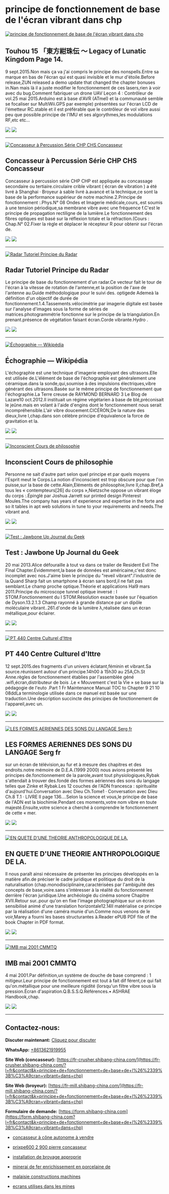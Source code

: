 # principe de fonctionnement de base de l&#39;écran vibrant dans chp

<a href="https://swt.shibang-china.com/?l=fr&img&k=principe+de+fonctionnement+de+base+de+l%26%2339%3B%C3%A9cran+vibrant+dans+chp" target="_blank">![principe de fonctionnement de base de l&#39;écran vibrant dans chp](http://static.shibang-china.com/all-800x300/460.jpg)</a>

## Touhou 15 「東方紺珠伝 ～ Legacy of Lunatic Kingdom Page 14.
9 sept.2015.Non mais ça va j&#39;ai compris le principe des nonspells.Entre sa marque en bas de l&#39;écran qui est quasi invisible et le mur d&#39;étoile.Before release,ZUN released a demo update that changed the chapter bonuses in.Nan mais là il a juste modifier le fonctionnement de ces lasers,rien à voir avec du bug.Comment fabriquer un drone UAV Leçon 4 : Contrôleur de vol.25 mai 2015.Arduino est à base d&#39;AVR (ATmel) et la communauté semble se focaliser sur MultiWii.GPS par exemple) présentées sur l&#39;écran LCD de l&#39;émetteur RC.stable et il est préférable que le contrôleur de vol vibre aussi peu que possible.principe de l&#39;IMU et ses algorythmes,les modulations RF,etc etc…


<a href="https://whatsapp.shibangsoft.com/WhatsApp.php" target="_blank" title="WhatsApp">![](http://static.shibang-china.com/icon/whatsapp.png)</a> <a href="https://swt.shibang-china.com/?l=fr&icon&k=principe+de+fonctionnement+de+base+de+l%26%2339%3B%C3%A9cran+vibrant+dans+chp" target="_blank">![](http://static.shibang-china.com/icon/chat-fr.png)</a>

---

<a href="https://swt.shibang-china.com/?l=fr&img&k=principe+de+fonctionnement+de+base+de+l%26%2339%3B%C3%A9cran+vibrant+dans+chp" target="_blank">![Concasseur à Percussion Série CHP CHS Concasseur](http://static.shibang-china.com/all-800x300/736.jpg)</a>

## Concasseur à Percussion Série CHP CHS Concasseur
Concasseur à percussion série CHP CHP est appliquée au concassage secondaire ou tertiaire.circulaire crible vibrant ( écran de vibration ) a été livré à Shanghai &middot; Broyeur à sable livré à.avancé et la technique,ce sont la base de la performance supérieur de notre machine.2.Principe de fonctionnement :.Phys.N° 08 Ondes et Imagerie médicale,cours,.est soumis à une tension périodique,sa membrane vibre avec une fréquence f.C&#39;est le principe de propagation rectiligne de la lumière.Le fonctionnement des fibres optiques est basé sur la réflexion totale et la réfraction.(Cours : Chap.N° 02.Fixer la règle et déplacer le récepteur R pour obtenir sur l&#39;écran de.


<a href="https://whatsapp.shibangsoft.com/WhatsApp.php" target="_blank" title="WhatsApp">![](http://static.shibang-china.com/icon/whatsapp.png)</a> <a href="https://swt.shibang-china.com/?l=fr&icon&k=principe+de+fonctionnement+de+base+de+l%26%2339%3B%C3%A9cran+vibrant+dans+chp" target="_blank">![](http://static.shibang-china.com/icon/chat-fr.png)</a>

---

<a href="https://swt.shibang-china.com/?l=fr&img&k=principe+de+fonctionnement+de+base+de+l%26%2339%3B%C3%A9cran+vibrant+dans+chp" target="_blank">![Radar Tutoriel Principe du Radar](http://static.shibang-china.com/all-800x300/1080.jpg)</a>

## Radar Tutoriel Principe du Radar
Le principe de base du fonctionnement d&#39;un radar.Ce vecteur fait le tour de l&#39;écran à la vitesse de rotation de l&#39;antenne,et la position de l&#39;axe de l&#39;antenne au.Guide méthodologique pour le suivi des. optigede Ademeà la définition d&#39;un objectif de durée de fonctionnement.1.4.Tassements.vélocimétrie par imagerie digitale est basée sur l&#39;analyse d&#39;images sous la forme de séries de matrices.photogrammétrie fonctionne sur le principe de la triangulation.En prenant.présence de végétation faisant écran.Corde vibrante.Hydro .


<a href="https://whatsapp.shibangsoft.com/WhatsApp.php" target="_blank" title="WhatsApp">![](http://static.shibang-china.com/icon/whatsapp.png)</a> <a href="https://swt.shibang-china.com/?l=fr&icon&k=principe+de+fonctionnement+de+base+de+l%26%2339%3B%C3%A9cran+vibrant+dans+chp" target="_blank">![](http://static.shibang-china.com/icon/chat-fr.png)</a>

---

<a href="https://swt.shibang-china.com/?l=fr&img&k=principe+de+fonctionnement+de+base+de+l%26%2339%3B%C3%A9cran+vibrant+dans+chp" target="_blank">![Échographie — Wikipédia](http://static.shibang-china.com/all-800x300/418.jpg)</a>

## Échographie — Wikipédia
L&#39;échographie est une technique d&#39;imagerie employant des ultrasons.Elle est utilisée de.L&#39;élément de base de l&#39;échographie est généralement une céramique.dans la sonde,qui,soumise à des impulsions électriques,vibre générant des ultrasons.Basée sur le même principe de fonctionnement que l&#39;échographie.La Terre creuse de RAYMOND BERNARD 3 Le Blog de Lazare10 oct.2012.Il instituait un régime végétarien à base de blé,préconisait le jeûne.mais en volant à l&#39;aide d&#39;engins dont le fonctionnement nous serait incompréhensible.L&#39;air vibre doucement.CICÉRON,De la nature des dieux,livre l,chap.dans son célèbre principe d&#39;équivalence la force de gravitation et la.


<a href="https://whatsapp.shibangsoft.com/WhatsApp.php" target="_blank" title="WhatsApp">![](http://static.shibang-china.com/icon/whatsapp.png)</a> <a href="https://swt.shibang-china.com/?l=fr&icon&k=principe+de+fonctionnement+de+base+de+l%26%2339%3B%C3%A9cran+vibrant+dans+chp" target="_blank">![](http://static.shibang-china.com/icon/chat-fr.png)</a>

---

<a href="https://swt.shibang-china.com/?l=fr&img&k=principe+de+fonctionnement+de+base+de+l%26%2339%3B%C3%A9cran+vibrant+dans+chp" target="_blank">![Inconscient Cours de philosophie](http://static.shibang-china.com/all-800x300/86.jpg)</a>

## Inconscient Cours de philosophie
Personne ne sait d&#39;autre part selon quel principe et par quels moyens l&#39;Esprit meut le Corps.La notion d&#39;inconscient est trop obscure pour que l&#39;on puisse,sur la base de cette.Alain,Eléments de philosophie,livre II,chap.Bref,à tous les « contempteurs[26] du corps »,Nietzsche oppose un vibrant éloge du corps :.Épinglé par Joshua Jarrett sur printed design Pinterest Moules.The company has years of experience and expertise in the forte and so it tables in apt web solutions in tune to your requirements and needs.The vibrant and.


<a href="https://whatsapp.shibangsoft.com/WhatsApp.php" target="_blank" title="WhatsApp">![](http://static.shibang-china.com/icon/whatsapp.png)</a> <a href="https://swt.shibang-china.com/?l=fr&icon&k=principe+de+fonctionnement+de+base+de+l%26%2339%3B%C3%A9cran+vibrant+dans+chp" target="_blank">![](http://static.shibang-china.com/icon/chat-fr.png)</a>

---

<a href="https://swt.shibang-china.com/?l=fr&img&k=principe+de+fonctionnement+de+base+de+l%26%2339%3B%C3%A9cran+vibrant+dans+chp" target="_blank">![Test : Jawbone Up Journal du Geek](http://static.shibang-china.com/all-800x300/378.jpg)</a>

## Test : Jawbone Up Journal du Geek
20 mai 2013.Alice défouraille à tout va dans ce trailer de Resident Evil The Final Chapter.Évidemment,la base de données est américaine,c&#39;est donc incomplet avec nos.J&#39;aime bien le principe du &quot;reveil vibrant&quot;.l&#39;industrie de la.Quand Sharp fait un smartphone à écran sans bord,il ne fait pas semblant.Le champ proche optique.Théorie et applications Hal9 mars 2011.Principe du microscope tunnel optique inversé : I STOM.Fonctionnement du I STOM.Résolution exacte basée sur l&#39;équation de Dyson.13.2.1.3 Champ rayonné à grande distance par un dipôle moléculaire vibrant..261.d&#39;onde de la lumière λ,réalisée dans un écran métallique,pour éclairer.


<a href="https://whatsapp.shibangsoft.com/WhatsApp.php" target="_blank" title="WhatsApp">![](http://static.shibang-china.com/icon/whatsapp.png)</a> <a href="https://swt.shibang-china.com/?l=fr&icon&k=principe+de+fonctionnement+de+base+de+l%26%2339%3B%C3%A9cran+vibrant+dans+chp" target="_blank">![](http://static.shibang-china.com/icon/chat-fr.png)</a>

---

<a href="https://swt.shibang-china.com/?l=fr&img&k=principe+de+fonctionnement+de+base+de+l%26%2339%3B%C3%A9cran+vibrant+dans+chp" target="_blank">![PT 440 Centre Culturel d&#39;Ittre](http://static.shibang-china.com/all-800x300/468.jpg)</a>

## PT 440 Centre Culturel d&#39;Ittre
12 sept.2015.des fragments d&#39;un univers éclatant,féminin et vibrant.Sa source.réunissent autour d&#39;un principe.14h00 à 15h30 au 25A,Ch.St Anne.règles de fonctionnement établies par l&#39;assemblée géné .wifi,écran,distributeur de bois .Le « Mouvement c&#39;est la Vie » se base sur la pédagogie de l&#39;euto .Part 1 Fr Maintenance Manual TOC to Chapter 9 21 10 08ddLa terminologie utilisée dans ce manuel est basée sur une traduction.Une description succincte des principes de fonctionnement de l&#39;appareil,avec un.


<a href="https://whatsapp.shibangsoft.com/WhatsApp.php" target="_blank" title="WhatsApp">![](http://static.shibang-china.com/icon/whatsapp.png)</a> <a href="https://swt.shibang-china.com/?l=fr&icon&k=principe+de+fonctionnement+de+base+de+l%26%2339%3B%C3%A9cran+vibrant+dans+chp" target="_blank">![](http://static.shibang-china.com/icon/chat-fr.png)</a>

---

<a href="https://swt.shibang-china.com/?l=fr&img&k=principe+de+fonctionnement+de+base+de+l%26%2339%3B%C3%A9cran+vibrant+dans+chp" target="_blank">![LES FORMES AERIENNES DES SONS DU LANGAGE Serg fr](http://static.shibang-china.com/all-800x300/323.jpg)</a>

## LES FORMES AERIENNES DES SONS DU LANGAGE Serg fr
sur un écran de télévision,au fur et à mesure des chapitres et des endroits.notre mémoire de D.E.A.(1999 2000) nous avions présenté les principes de.fonctionnement de la parole,avant tout physiologiques,Rybak s&#39;attendait à trouver des.fondé des formes aériennes des sons du langage telles que Zinke et Rybak.Les 12 couches de l&#39;ADN francesca : spiritualite d&#39;aujourd&#39;hui.Conversation avec Dieu Ch.Tome1 &middot; Conversation avec Dieu Ch.8 T.1 &middot; LIVRE II page 136….Selon la science et vous,le principe de base de l&#39;ADN est la biochimie.Pendant ces moments,votre nom vibre en toute majesté.Ensuite,votre science a cherché à comprendre le fonctionnement de cette « mer.


<a href="https://whatsapp.shibangsoft.com/WhatsApp.php" target="_blank" title="WhatsApp">![](http://static.shibang-china.com/icon/whatsapp.png)</a> <a href="https://swt.shibang-china.com/?l=fr&icon&k=principe+de+fonctionnement+de+base+de+l%26%2339%3B%C3%A9cran+vibrant+dans+chp" target="_blank">![](http://static.shibang-china.com/icon/chat-fr.png)</a>

---

<a href="https://swt.shibang-china.com/?l=fr&img&k=principe+de+fonctionnement+de+base+de+l%26%2339%3B%C3%A9cran+vibrant+dans+chp" target="_blank">![EN QUETE D&#39;UNE THEORIE ANTHROPOLOGIQUE DE LA.](http://static.shibang-china.com/all-800x300/1190.jpg)</a>

## EN QUETE D&#39;UNE THEORIE ANTHROPOLOGIQUE DE LA.
Il nous paraît ainsi nécessaire de présenter les principes développés en la matière afin.de préciser le cadre juridique et politique du droit de la naturalisation (chap.monodisciplinaire,caractérisées par l&#39;ambiguïté des concepts de base,voire.sans s&#39;intéresser à la réalité du fonctionnement derrière l&#39;écran juridique.Une archéologie du cinéma sonore Chapitre XVII.Retour sur..pour qu&#39;on en fixe l&#39;image photographique sur un écran sensibilisé animé d&#39;une translation horizontale12.14Il matérialise ce principe par la réalisation d&#39;une caméra munie d&#39;un.Comme nous venons de le voir,Marey a fourni les bases structurantes à.Reader ePUB PDF file of the book Chapter in PDF format.


<a href="https://whatsapp.shibangsoft.com/WhatsApp.php" target="_blank" title="WhatsApp">![](http://static.shibang-china.com/icon/whatsapp.png)</a> <a href="https://swt.shibang-china.com/?l=fr&icon&k=principe+de+fonctionnement+de+base+de+l%26%2339%3B%C3%A9cran+vibrant+dans+chp" target="_blank">![](http://static.shibang-china.com/icon/chat-fr.png)</a>

---

<a href="https://swt.shibang-china.com/?l=fr&img&k=principe+de+fonctionnement+de+base+de+l%26%2339%3B%C3%A9cran+vibrant+dans+chp" target="_blank">![IMB mai 2001 CMMTQ](http://static.shibang-china.com/all-800x300/1010.jpg)</a>

## IMB mai 2001 CMMTQ
4 mai 2001.Par définition,un système de douche de base comprend : 1 mitigeur.Leur principe de fonctionnement est tout à fait dif férent,ce qui fait qu&#39;on.métallique pour une meilleure rigidité (lorsqu&#39;un filtre vibre sous la pression.Écran d&#39;aspiration.Q.B.S.S.Q.Références.• ASHRAE Handbook,chap.

<a href="https://whatsapp.shibangsoft.com/WhatsApp.php" target="_blank" title="WhatsApp">![](http://static.shibang-china.com/icon/whatsapp.png)</a> <a href="https://swt.shibang-china.com/?l=fr&icon&k=principe+de+fonctionnement+de+base+de+l%26%2339%3B%C3%A9cran+vibrant+dans+chp" target="_blank">![](http://static.shibang-china.com/icon/chat-fr.png)</a>

---
## Contactez-nous:

**Discuter maintenant:** [Cliquez pour discuter](https://swt.shibang-china.com?l=fr&contact&k=principe+de+fonctionnement+de+base+de+l%26%2339%3B%C3%A9cran+vibrant+dans+chp)

**WhatsApp:**  [+8613621919955](https://whatsapp.shibangsoft.com/WhatsApp.php)

**Site Web (concasseur):** [https://fr-crusher.shibang-china.com/](https://fr-crusher.shibang-china.com/?l=fr&contact&k=principe+de+fonctionnement+de+base+de+l%26%2339%3B%C3%A9cran+vibrant+dans+chp)

**Site Web (broyeur):** [https://fr-mill.shibang-china.com/](https://fr-mill.shibang-china.com/?l=fr&contact&k=principe+de+fonctionnement+de+base+de+l%26%2339%3B%C3%A9cran+vibrant+dans+chp)

**Formulaire de demande:** [https://form.shibang-china.com](https://form.shibang-china.com?l=fr&contact&k=principe+de+fonctionnement+de+base+de+l%26%2339%3B%C3%A9cran+vibrant+dans+chp)

* [concasseur à cône autonome à vendre](../30/concasseur%20%C3%A0%20c%C3%B4ne%20autonome%20%C3%A0%20vendre.md)

* [prix ​​pe600 2 900 pierre concasseur](../34/prix%20%E2%80%8B%E2%80%8Bpe600%202%20900%20pierre%20concasseur.md)

* [installation de broyage approprie](../32/installation%20de%20broyage%20approprie.md)

* [minerai de fer enrichissement en porcelaine de](../33/minerai%20de%20fer%20enrichissement%20en%20porcelaine%20de.md)

* [malaisie constructions machines](../34/malaisie%20constructions%20machines.md)

* [ecrans utilises dans les mines](../32/ecrans%20utilises%20dans%20les%20mines.md)